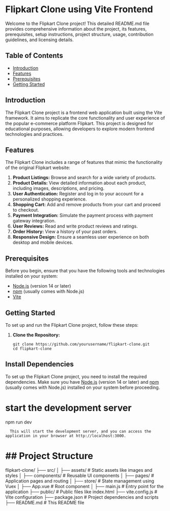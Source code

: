 # Flipkart Clone using Vite Frontend

Welcome to the Flipkart Clone project! This detailed README.md file provides comprehensive information about the project, its features, prerequisites, setup instructions, project structure, usage, contribution guidelines, and licensing details.

## Table of Contents

- [Introduction](#introduction)
- [Features](#features)
- [Prerequisites](#prerequisites)
- [Getting Started](#getting-started)

## Introduction

The Flipkart Clone project is a frontend web application built using the Vite framework. It aims to replicate the core functionality and user experience of the popular e-commerce platform Flipkart. This project is designed for educational purposes, allowing developers to explore modern frontend technologies and practices.

## Features

The Flipkart Clone includes a range of features that mimic the functionality of the original Flipkart website:

1. **Product Listings:** Browse and search for a wide variety of products.
2. **Product Details:** View detailed information about each product, including images, descriptions, and pricing.
3. **User Authentication:** Register and log in to your account for a personalized shopping experience.
4. **Shopping Cart:** Add and remove products from your cart and proceed to checkout.
5. **Payment Integration:** Simulate the payment process with payment gateway integration.
6. **User Reviews:** Read and write product reviews and ratings.
7. **Order History:** View a history of your past orders.
8. **Responsive Design:** Ensure a seamless user experience on both desktop and mobile devices.

## Prerequisites

Before you begin, ensure that you have the following tools and technologies installed on your system:

- [Node.js](https://nodejs.org/) (version 14 or later)
- [npm](https://www.npmjs.com/) (usually comes with Node.js)
- [Vite](https://vitejs.dev/)

## Getting Started

To set up and run the Flipkart Clone project, follow these steps:

1. **Clone the Repository:**

   ```shell
   git clone https://github.com/yourusername/flipkart-clone.git
   cd flipkart-clone
   ```

## Install Dependencies

To set up the Flipkart Clone project, you need to install the required dependencies. Make sure you have [Node.js](https://nodejs.org/) (version 14 or later) and [npm](https://www.npmjs.com/) (usually comes with Node.js) installed on your system before proceeding.

# start the development server

npm run dev

`  This will start the development server, and you can access the application in your browser at http://localhost:3000.`

# ## Project Structure

flipkart-clone/
├── src/
│ ├── assets/ # Static assets like images and styles
│ ├── components/ # Reusable UI components
│ ├── pages/ # Application pages and routing
│ ├── store/ # State management using Vuex
│ ├── App.vue # Root component
│ ├── main.js # Entry point for the application
├── public/ # Public files like index.html
├── vite.config.js # Vite configuration
├── package.json # Project dependencies and scripts
├── README.md # This README file
